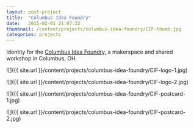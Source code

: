 ```yaml
---
layout: post-project
title:  "Columbus Idea Foundry"
date:   2015-02-01 21:07:32
thumbnail: /content/projects/columbus-idea-foundry/CIF-thumb.jpg
categories: projects
---
```

Identity for the <a href="http://columbusideafoundry.com" target="_blank">Columbus Idea Foundry,</a> a makerspace and shared workshop in Columbus, OH.

![]({{ site.url }}/content/projects/columbus-idea-foundry/CIF-logo-1.jpg)

![]({{ site.url }}/content/projects/columbus-idea-foundry/CIF-logo-2.jpg)

![]({{ site.url }}/content/projects/columbus-idea-foundry/CIF-postcard-1.jpg)

![]({{ site.url }}/content/projects/columbus-idea-foundry/CIF-postcard-2.jpg)
